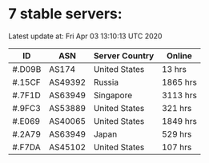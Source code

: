 # 7 stable servers:

Latest update at: Fri Apr 03 13:10:13 UTC 2020

| ID | ASN | Server Country | Online |
| -- | --- | -------------- | ------ |
| #.D09B | AS174 | United States | 13 hrs |
| #.15CF | AS49392 | Russia | 1865 hrs |
| #.7F1D | AS63949 | Singapore | 3113 hrs |
| #.9FC3 | AS53889 | United States | 321 hrs |
| #.E069 | AS40065 | United States | 1849 hrs |
| #.2A79 | AS63949 | Japan | 529 hrs |
| #.F7DA | AS45102 | United States | 107 hrs |

